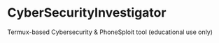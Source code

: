 # CyberSecurityInvestigator
Termux-based Cybersecurity &amp; PhoneSploit tool (educational use only)
